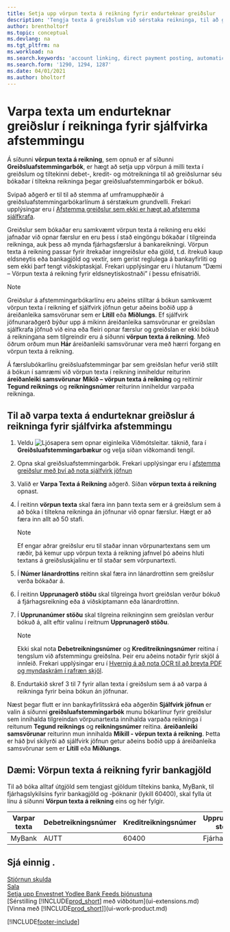 ```yaml
---
title: Setja upp vörpun texta á reikning fyrir endurteknar greiðslur
description: 'Tengja texta á greiðslum við sérstaka reikninga, til að greiðslur séu bókaðar á reikningana þegar greiðsluafstemmingarbók er bókuð.'
author: brentholtorf
ms.topic: conceptual
ms.devlang: na
ms.tgt_pltfrm: na
ms.workload: na
ms.search.keywords: 'account linking, direct payment posting, automatic payment processing, reconcile payment, recurring expense, recurring cash receipt'
ms.search.form: '1290, 1294, 1287'
ms.date: 04/01/2021
ms.author: bholtorf
---
```

# Varpa texta um endurteknar greiðslur í reikninga fyrir sjálfvirka afstemmingu

Á síðunni **vörpun texta á reikning**, sem opnuð er af síðunni **Greiðsluafstemmingarbók**, er hægt að setja upp vörpun á milli texta í greiðslum og tiltekinni debet-, kredit- og mótreikninga til að greiðslurnar séu bókaðar í tiltekna reikninga þegar greiðsluafstemmingarbók er bókuð.

Svipað aðgerð er til til að stemma af umframupphæðir á greiðsluafstemmingarbókarlínum á sérstækum grundvelli. Frekari upplýsingar eru í [Afstemma greiðslur sem ekki er hægt að afstemma sjálfkrafa](receivables-how-reconcile-payments-cannot-apply-auto.md).

Greiðslur sem bókaðar eru samkvæmt vörpun texta á reikning eru ekki jafnaðar við opnar færslur en eru þess í stað eingöngu bókaðar í tilgreinda reikninga, auk þess að mynda fjárhagsfærslur á bankareikningi. Vörpun texta á reikning passar fyrir ítrekaðar inngreiðslur eða gjöld, t.d. ítrekuð kaup eldsneytis eða bankagjöld og vextir, sem gerist reglulega á bankayfirliti og sem ekki þarf tengt viðskiptaskjal. Frekari upplýsingar eru í hlutanum “Dæmi – Vörpun texta á reikning fyrir eldsneytiskostnaði” í þessu efnisatriði.

> [!NOTE]  
>   Greiðslur á afstemmingarbókarlínu eru aðeins stilltar á bókun samkvæmt vörpun texta í reikning ef sjálfvirk jöfnun getur aðeins boðið upp á áreiðanleika samsvörunar sem er **Lítill** eða **Miðlungs**. Ef sjálfvirk jöfnunaraðgerð býður upp á mikinn áreiðanleika samsvörunar er greiðslan sjálfkrafa jöfnuð við eina eða fleiri opnar færslur og greiðslan er ekki bókuð á reikningana sem tilgreindir eru á síðunni **vörpun texta á reikning**. Með öðrum orðum mun **Hár** áreiðanleiki samsvörunar vera með hærri forgang en vörpun texta á reikning.

Á færslubókarlínu greiðsluafstemmingar þar sem greiðslan hefur verið stillt á bókun í samræmi við vörpun texta í reikning inniheldur reiturinn **áreiðanleiki samsvörunar** **Mikið – vörpun texta á reikning** og reitirnir **Tegund reiknings** og **reikningsnúmer** reiturinn inniheldur varpaða reikninga.

## Til að varpa texta á endurteknar greiðslur á reikninga fyrir sjálfvirka afstemmingu

1. Veldu ![Ljósapera sem opnar eiginleika Viðmótsleitar.](media/ui-search/search_small.png "Segðu mér hvað þú vilt gera") táknið, fara í **Greiðsluafstemmingarbækur** og velja síðan viðkomandi tengil.
2. Opna skal greiðsluafstemmingarbók. Frekari upplýsingar eru í [afstemma greiðslur með því að nota sjálfvirk jöfnun](receivables-how-reconcile-payments-auto-application.md)
3. Valið er **Varpa Texta á Reikning** aðgerð. Síðan **vörpun texta á reikning** opnast.
4. Í reitinn **vörpun texta** skal færa inn þann texta sem er á greiðslum sem á að bóka í tiltekna reikninga án jöfnunar við opnar færslur. Hægt er að færa inn allt að 50 stafi.

    > [!NOTE]  
    >   Ef engar aðrar greiðslur eru til staðar innan vörpunartextans sem um ræðir, þá kemur upp vörpun texta á reikning jafnvel þó aðeins hluti textans á greiðsluskjalinu er til staðar sem vörpunartexti.
5. Í **Númer lánardrottins** reitinn skal færa inn lánardrottinn sem greiðslur verða bókaðar á.
6. Í reitinn **Upprunagerð stöðu** skal tilgreinga hvort greiðslan verður bókuð á fjárhagsreikning eða á viðskiptamann eða lánardrottinn.
7. Í **Upprunanúmer stöðu** skal tilgreina reikninginn sem greiðslan verður bókuð á, allt eftir valinu í reitnum **Upprunagerð stöðu**.

    > [!NOTE]
    > Ekki skal nota **Debetreikningsnúmer** og **Kreditreikningsnúmer** reitina í tengslum við afstemmingu greiðslna. Þeir eru aðeins notaðir fyrir skjöl á innleið. Frekari upplýsingar eru í [Hvernig á að nota OCR til að breyta PDF og myndaskrám í rafræn skjöl](across-how-use-ocr-pdf-images-files.md).

8. Endurtakið skref 3 til 7 fyrir allan texta í greiðslum sem á að varpa á reikninga fyrir beina bókun án jöfnunar.

Næst þegar flutt er inn bankayfirlitsskrá eða aðgerðin **Sjálfvirk jöfnun** er valin á síðunni **greiðsluafstemmingarbók** munu bókarlínur fyrir greiðslur sem innihalda tilgreindan vörpunartexta innihalda varpaða reikninga í reitunum **Tegund reiknings** og **reikningsnúmer** reitina. **áreiðanleiki samsvörunar** reiturinn mun innihalda **Mikill - vörpun texta á reikning**. Þetta er háð því skilyrði að sjálfvirk jöfnun getur aðeins boðið upp á áreiðanleika samsvörunar sem er **Lítill** eða **Miðlungs**.

## Dæmi: Vörpun texta á reikning fyrir bankagjöld

Til að bóka alltaf útgjöld sem tengjast gjöldum tiltekins banka, MyBank, til fjárhagslykilsins fyrir bankagjöld og -þóknanir (lykill 60400), skal fylla út línu á síðunni **Vörpun texta á reikning** eins og hér fylgir.

| Varpar texta | Debetreikningsnúmer | Kreditreikningsnúmer | Upprunagerð stöðu | Upprunanúmer stöðu |
| --- | --- | --- | --- | --- |
| MyBank |AUTT |60400|Fjárhagur |AUTT |

## Sjá einnig .

[Stjórnun skulda](receivables-manage-receivables.md)  
[Sala](sales-manage-sales.md)  
[Setja upp Envestnet Yodlee Bank Feeds þjónustuna](bank-how-setup-bank-statement-service.md)  
[Sérstilling [!INCLUDE[prod_short](includes/prod_short.md)] með viðbótum](ui-extensions.md)  
[Vinna með [!INCLUDE[prod_short](includes/prod_short.md)]](ui-work-product.md)


[!INCLUDE[footer-include](includes/footer-banner.md)]
